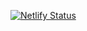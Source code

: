 [![Netlify Status](https://api.netlify.com/api/v1/badges/b2ddbc07-22b8-471e-9eea-ac231ba9b58a/deploy-status)](https://app.netlify.com/sites/lucasneno/deploys)

